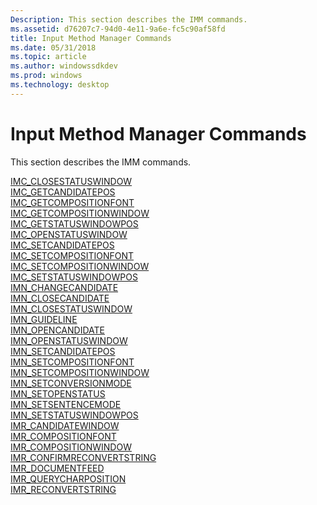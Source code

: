 ```yaml
---
Description: This section describes the IMM commands.
ms.assetid: d76207c7-94d0-4e11-9a6e-fc5c90af58fd
title: Input Method Manager Commands
ms.date: 05/31/2018
ms.topic: article
ms.author: windowssdkdev
ms.prod: windows
ms.technology: desktop
---
```


# Input Method Manager Commands

This section describes the IMM commands.

<dl>

[IMC\_CLOSESTATUSWINDOW](imc-closestatuswindow.md)  
[IMC\_GETCANDIDATEPOS](imc-getcandidatepos.md)  
[IMC\_GETCOMPOSITIONFONT](imc-getcompositionfont.md)  
[IMC\_GETCOMPOSITIONWINDOW](imc-getcompositionwindow.md)  
[IMC\_GETSTATUSWINDOWPOS](imc-getstatuswindowpos.md)  
[IMC\_OPENSTATUSWINDOW](imc-openstatuswindow.md)  
[IMC\_SETCANDIDATEPOS](imc-setcandidatepos.md)  
[IMC\_SETCOMPOSITIONFONT](imc-setcompositionfont.md)  
[IMC\_SETCOMPOSITIONWINDOW](imc-setcompositionwindow.md)  
[IMC\_SETSTATUSWINDOWPOS](imc-setstatuswindowpos.md)  
[IMN\_CHANGECANDIDATE](imn-changecandidate.md)  
[IMN\_CLOSECANDIDATE](imn-closecandidate.md)  
[IMN\_CLOSESTATUSWINDOW](imn-closestatuswindow.md)  
[IMN\_GUIDELINE](imn-guideline.md)  
[IMN\_OPENCANDIDATE](imn-opencandidate.md)  
[IMN\_OPENSTATUSWINDOW](imn-openstatuswindow.md)  
[IMN\_SETCANDIDATEPOS](imn-setcandidatepos.md)  
[IMN\_SETCOMPOSITIONFONT](imn-setcompositionfont.md)  
[IMN\_SETCOMPOSITIONWINDOW](imn-setcompositionwindow.md)  
[IMN\_SETCONVERSIONMODE](imn-setconversionmode.md)  
[IMN\_SETOPENSTATUS](imn-setopenstatus.md)  
[IMN\_SETSENTENCEMODE](imn-setsentencemode.md)  
[IMN\_SETSTATUSWINDOWPOS](imn-setstatuswindowpos.md)  
[IMR\_CANDIDATEWINDOW](imr-candidatewindow.md)  
[IMR\_COMPOSITIONFONT](imr-compositionfont.md)  
[IMR\_COMPOSITIONWINDOW](imr-compositionwindow.md)  
[IMR\_CONFIRMRECONVERTSTRING](imr-confirmreconvertstring.md)  
[IMR\_DOCUMENTFEED](imr-documentfeed.md)  
[IMR\_QUERYCHARPOSITION](imr-querycharposition.md)  
[IMR\_RECONVERTSTRING](imr-reconvertstring.md)  
</dl>

 

 



